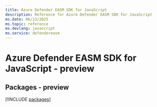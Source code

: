 ```yaml
---
title: Azure Defender EASM SDK for JavaScript
description: Reference for Azure Defender EASM SDK for JavaScript
ms.date: 06/13/2025
ms.topic: reference
ms.devlang: javascript
ms.service: defendereasm
---
```

# Azure Defender EASM SDK for JavaScript - preview
## Packages - preview
[!INCLUDE [packages](defender-easm-index.md)]